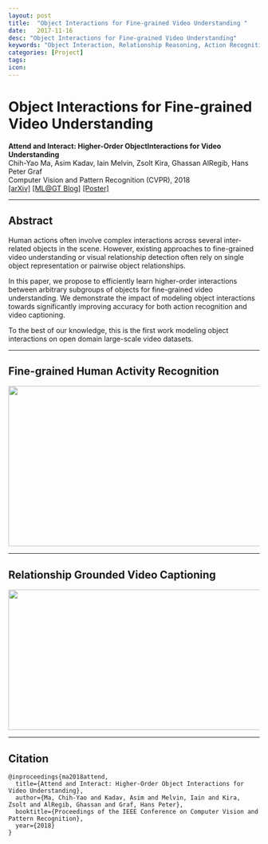 ```yaml
---
layout: post
title:  "Object Interactions for Fine-grained Video Understanding "
date:   2017-11-16
desc: "Object Interactions for Fine-grained Video Understanding"
keywords: "Object Interaction, Relationship Reasoning, Action Recognition"
categories: [Project]
tags:
icon:
---
```


# Object Interactions for Fine-grained Video Understanding

**Attend and Interact: Higher-Order ObjectInteractions for Video Understanding**<br />
Chih-Yao Ma, Asim Kadav, Iain Melvin, Zsolt Kira, Ghassan AlRegib, Hans Peter Graf<br>
Computer Vision and Pattern Recognition (CVPR), 2018<br>
[[arXiv]](https://arxiv.org/abs/1711.06330) [[ML@GT Blog]](https://mlatgt.blog/2018/04/02/from-object-interactions-to-fine-grained-video-understanding/)
[[Poster]](../../../../static/assets/pdf/cvpr2018_poster_final.pdf)

---
## Abstract
Human actions often involve complex interactions across several inter-related objects in the scene. However, existing approaches to fine-grained video understanding or visual relationship detection often rely on single object representation or pairwise object relationships. 

In this paper, we propose to efficiently learn higher-order interactions between arbitrary subgroups of objects for fine-grained video understanding. We demonstrate the impact of modeling object interactions towards significantly improving accuracy for both action recognition and video captioning.

To the best of our knowledge, this is the first work modeling object interactions on open domain large-scale video datasets.

---
## Fine-grained Human Activity Recognition
<p align="center">
<img src="../../../../static/assets/img/teasers/interaction.png?raw=true" width="680" height="322">
</p>

---
## Relationship Grounded Video Captioning
<p align="center">
<img src="../../../../static/assets/img/teasers/caption-long.png?raw=true" width="1100" height="282">
</p>


---
## Citation
```
@inproceedings{ma2018attend,
  title={Attend and Interact: Higher-Order Object Interactions for Video Understanding},
  author={Ma, Chih-Yao and Kadav, Asim and Melvin, Iain and Kira, Zsolt and AlRegib, Ghassan and Graf, Hans Peter},
  booktitle={Proceedings of the IEEE Conference on Computer Vision and Pattern Recognition},
  year={2018}
}
```